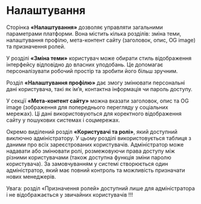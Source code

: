 # Налаштування

Сторінка **«Налаштування»** дозволяє управляти загальними параметрами платформи. Вона містить кілька розділів: зміна теми, налаштування профілю, мета-контент сайту (заголовок, опис, OG image) та призначення ролей.

У розділі **«Зміна теми»** користувач може обирати стиль відображення інтерфейсу відповідно до власних уподобань. Це допомагає персоналізувати робочий простір та зробити його більш зручним.

Розділ **«Налаштування профілю»** дає змогу змінювати персональні дані користувача, такі як ім’я, контактна інформація чи пароль доступу.

У секції **«Мета-контент сайту»** можна вказати заголовок, опис та OG image (зображення для попереднього перегляду у соціальних мережах). Ці дані використовуються для коректного відображення сайту у пошукових системах і соцмережах.

Окремо виділений розділ **«Користувачі та ролі»**, який доступний виключно адміністратору. У цьому розділі використовується таблиця з даними про всіх зареєстрованих користувачів. Адміністратор може надавати або змінювати ролі, розмежовуючи права доступу між різними користувачами (також доступна функція зміни паролю користувача). За замовчуванням у системі створюється один адміністратор, який має повний контроль та можливість призначати нових менеджерів.

Увага: розділ «Призначення ролей» доступний лише для адміністратора і не відображається у звичайних користувачів !!!